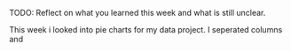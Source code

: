 TODO: Reflect on what you learned this week and what is still unclear.

This week i looked into pie charts for my data project.
I seperated columns and
